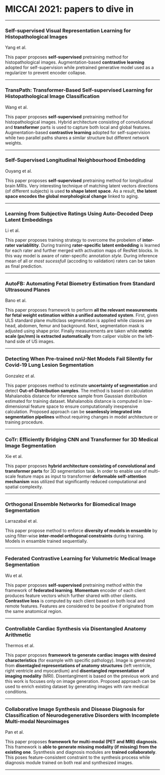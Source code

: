 # MICCAI 2021: papers to dive in

___

### Self-supervised Visual Representation Learning for Histopathological Images
Yang et al.

This paper proposes **self-supervised** pretraining method for histopathological images.
Augmentation-based **contrastive learning** adopted for self-supervision 
while pretrained generative model used as a regularizer to prevent encoder collapse.

___

### TransPath: Transformer-Based Self-supervised Learning for Histopathological Image Classification
Wang et al.

This paper proposes **self-supervised** pretraining method for histopathological images.
Hybrid architecture consisting of convolutional and **transformer** parts is used to capture both local and global features.
Augmentation-based **contrastive learning** adopted for self-supervision
while two parallel paths shares a similar structure but different network weights.

___

### Self-Supervised Longitudinal Neighbourhood Embedding
Ouyang et al.

This paper proposes **self-supervised** pretraining method for longitudinal brain MRIs.
Very interesting technique of matching latent vectors directions (of different subjects) is used **to shape latent space**.
As a result, **the latent space encodes the global morphological change** linked to aging.

___

### Learning from Subjective Ratings Using Auto-Decoded Deep Latent Embeddings
Li et al.

This paper proposes training strategy to overcome the probelem of **inter-rater variablitity**.
During training **rater-specific latent embedding** is learned for each rater and further merged with activation maps of ResNet blocks.
In this way model is aware of rater-specific annotation *style*.
During inference mean of all or *most sucessfull* (accoding to validation) raters can be taken as final prediction.

___

### AutoFB: Automating Fetal Biometry Estimation from Standard Ultrasound Planes
Bano et al.

This paper proposes framework to perform **all the relevant measurements for fetal weight estimation within a unified automated system**.
First, given ULS standard plane multiclass segmentation is applied while classes are head, abdomen, femur and background.
Next, segmentation mask is adjusted using shape prior.
Finally measurements are taken while **metric scale (px/mm) is extracted automatically** from caliper visible on the left-hand side of US images.

___

### Detecting When Pre-trained nnU-Net Models Fail Silently for Covid-19 Lung Lesion Segmentation
Gonzalez et al.

This paper proposes method to estimate **uncertainty of segmentation** and detect **Out-of-Distribution samples**.
The method is based on calculation Mahalanobis distance for inference sample from Gaussian distribution estimated for training dataset. 
Mahalanobis distance is computed in low-dimensional feature space to ensure computationally inexpensive calculation.
Proposed approach can be **seamlessly integrated into segmentation pipelines** without requiring changes in model architecture or training procedure.

___

### CoTr: Efficiently Bridging CNN and Transformer for 3D Medical Image Segmentation
Xie et al.

This paper proposes **hybrid architecture consisting of convolutional and transformer parts** for 3D segmentation task.
In order to enable use of multi-scale feature maps as input to transformer **deformable self-attention mechanism** was utilized that 
significantly reduced computational and spatial complexity.

___

### Orthogonal Ensemble Networks for Biomedical Image Segmentation
Larrazabal et al.

This paper propose method to enforce **diversity of models in ensamble** by using filter-wise **inter-model orthogonal constraints** during training.
Models in ensamble trained sequentially.

___

### Federated Contrastive Learning for Volumetric Medical Image Segmentation
Wu et al.

This paper proposes **self-supervised** pretraining method within the framework of **federated learning**.
**Momentum** encoder of each client produces feature vectors which further shared with other clients.
**Contrastive loss** is computed by each client based on both local and remote features.
Features are considered to be positive if originated from the same anatomical region.

___

### Controllable Cardiac Synthesis via Disentangled Anatomy Arithmetic
Thermos et al.

This paper proposes **framework to generate cardiac images with desired characteristics** (for example with specific pathology).
Image is generated from **disentagled representations of anatomy structures** (left ventricle, right ventricle and myocardium)
and **disentangled representation of imaging modality** (MRI).
Disentanglment is based on the previous work and this work is focuses only on image generation.
Proposed approach can be used to enrich existing dataset by generating images with rare medical conditions.

___

### Collaborative Image Synthesis and Disease Diagnosis for Classification of Neurodegenerative Disorders with Incomplete Multi-modal Neuroimages
Pan et al.

This paper proposes **framework for multi-modal (PET and MRI) diagnosis**.
This framework is **able to generate missing modality (if missing) from the existing one**.
Sysnthesis and diagnosis modules are **trained collaborately**.
This poses feature-consistent constraint to the synthesis process while diagnosis module trained on both real and synthesized images.

___

### 


